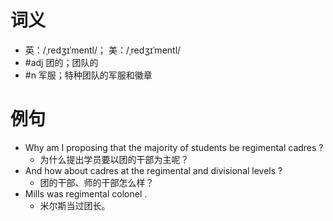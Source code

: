 # 词义
- 英：/ˌredʒɪˈmentl/； 美：/ˌredʒɪˈmentl/
- #adj 团的；团队的
- #n 军服；特种团队的军服和徽章
# 例句
- Why am I proposing that the majority of students be regimental cadres ?
	- 为什么提出学员要以团的干部为主呢？
- And how about cadres at the regimental and divisional levels ?
	- 团的干部、师的干部怎么样？
- Mills was regimental colonel .
	- 米尔斯当过团长。
